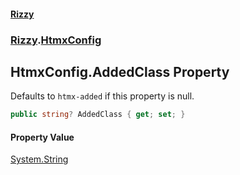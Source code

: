 #### [Rizzy](index 'index')
### [Rizzy](Rizzy 'Rizzy').[HtmxConfig](Rizzy.HtmxConfig 'Rizzy.HtmxConfig')

## HtmxConfig.AddedClass Property

Defaults to `htmx-added` if this property is null.

```csharp
public string? AddedClass { get; set; }
```

#### Property Value
[System.String](https://docs.microsoft.com/en-us/dotnet/api/System.String 'System.String')